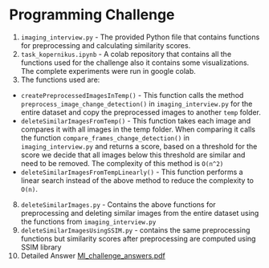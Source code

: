 # Programming Challenge
1) `imaging_interview.py` - The provided Python file that contains functions for preprocessing and calculating similarity scores.
2) `task_kopernikus.ipynb` - A colab repository that contains all the functions used for the challenge also it contains some visualizations. The complete experiments were run in google colab.
3) The functions used are:
 - `createPreprocessedImagesInTemp()` - This function calls the method `preprocess_image_change_detection()` in `imaging_interview.py` for the entire dataset and copy the            preprocessed images to another `temp` folder.    
- `deleteSimilarImagesFromTemp()` - This function takes each image and compares it with all images in the temp folder. When comparing it calls the function `compare_frames_change_detection()` in `imaging_interview.py` and returns a score, based on a threshold for the score we decide that all images below this threshold are similar and need to be removed. The complexity of this method is `O(n^2)` 
- `deleteSimilarImagesFromTempLinearly()` - This function performs a linear search instead of the above method to reduce the complexity to `O(n)`.
8) `deleteSimilarImages.py` - Contains the above functions for preprocessing and deleting similar images from the entire dataset using the functions from `imaging_interview.py`
9) `deleteSimilarImagesUsingSSIM.py` - contains the same preprocessing functions but similarity scores after preprocessing are computed using SSIM library
10) Detailed Answer [Ml_challenge_answers.pdf](https://github.com/steffyalbert/Programming_challenge/blob/287fbfcdf0d350d29363993d36d7a20ab29880ec/Ml_challenge_answers.pdf)
